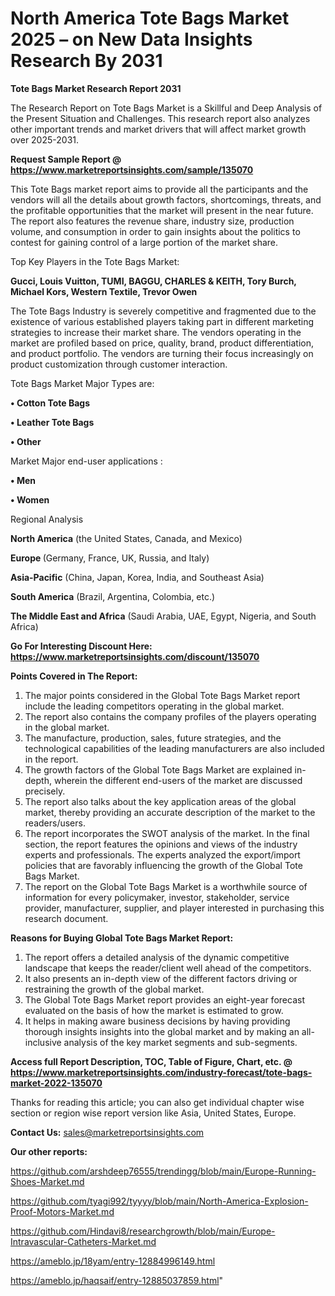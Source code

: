 # North America Tote Bags Market 2025 – on New Data Insights Research By 2031

<strong>Tote Bags Market Research Report 2031</strong>

The Research Report on Tote Bags Market is a Skillful and Deep Analysis of the Present Situation and Challenges. This research report also analyzes other important trends and market drivers that will affect market growth over 2025-2031.

<strong>Request Sample Report @ <a href=https://www.marketreportsinsights.com/sample/135070>https://www.marketreportsinsights.com/sample/135070</a></strong>

This Tote Bags market report aims to provide all the participants and the vendors will all the details about growth factors, shortcomings, threats, and the profitable opportunities that the market will present in the near future. The report also features the revenue share, industry size, production volume, and consumption in order to gain insights about the politics to contest for gaining control of a large portion of the market share.

Top Key Players in the Tote Bags Market:

<strong>Gucci, Louis Vuitton, TUMI, BAGGU, CHARLES & KEITH, Tory Burch, Michael Kors, Western Textile, Trevor Owen</strong>

The Tote Bags Industry is severely competitive and fragmented due to the existence of various established players taking part in different marketing strategies to increase their market share. The vendors operating in the market are profiled based on price, quality, brand, product differentiation, and product portfolio. The vendors are turning their focus increasingly on product customization through customer interaction.

Tote Bags Market Major Types are:

<strong>• Cotton Tote Bags

• Leather Tote Bags

• Other</strong>

Market Major end-user applications :

<strong>• Men

• Women</strong>

Regional Analysis

</u><strong><b>North America</b></strong> (the United States, Canada, and Mexico)

<strong><b>Europe </b></strong>(Germany, France, UK, Russia, and Italy)

<strong><b>Asia-Pacific</b></strong> (China, Japan, Korea, India, and Southeast Asia)

<strong><b>South America</b></strong> (Brazil, Argentina, Colombia, etc.)

<strong><b>The Middle East and Africa</b></strong> (Saudi Arabia, UAE, Egypt, Nigeria, and South Africa)

<strong>Go For Interesting Discount Here: <a href=https://www.marketreportsinsights.com/discount/135070>https://www.marketreportsinsights.com/discount/135070</a></strong>

<strong>Points Covered in The Report:</strong>
<ol>
  <li>The major points considered in the Global Tote Bags Market report include the leading competitors operating in the global market.</li>
  <li>The report also contains the company profiles of the players operating in the global market.</li>
  <li>The manufacture, production, sales, future strategies, and the technological capabilities of the leading manufacturers are also included in the report.</li>
  <li>The growth factors of the Global Tote Bags Market are explained in-depth, wherein the different end-users of the market are discussed precisely.</li>
  <li>The report also talks about the key application areas of the global market, thereby providing an accurate description of the market to the readers/users.</li>
  <li>The report incorporates the SWOT analysis of the market. In the final section, the report features the opinions and views of the industry experts and professionals. The experts analyzed the export/import policies that are favorably influencing the growth of the Global Tote Bags Market.</li>
  <li>The report on the Global Tote Bags Market is a worthwhile source of information for every policymaker, investor, stakeholder, service provider, manufacturer, supplier, and player interested in purchasing this research document.</li>
</ol>
<strong>Reasons for Buying Global Tote Bags Market Report:</strong>

<ol>
  <li>The report offers a detailed analysis of the dynamic competitive landscape that keeps the reader/client well ahead of the competitors.</li>
  <li>It also presents an in-depth view of the different factors driving or restraining the growth of the global market.</li>
  <li>The Global Tote Bags Market report provides an eight-year forecast evaluated on the basis of how the market is estimated to grow.</li>
  <li>It helps in making aware business decisions by having providing thorough insights insights into the global market and by making an all-inclusive analysis of the key market segments and sub-segments.</li>
</ol>
<strong>Access full Report Description, TOC, Table of Figure, Chart, etc. @ <a href=https://www.marketreportsinsights.com/industry-forecast/tote-bags-market-2022-135070>https://www.marketreportsinsights.com/industry-forecast/tote-bags-market-2022-135070</a></strong>


Thanks for reading this article; you can also get individual chapter wise section or region wise report version like Asia, United States, Europe.

<strong>Contact Us:</strong>
sales@marketreportsinsights.com

<strong>Our other reports:</strong>

<a href=https://github.com/arshdeep76555/trendingg/blob/main/Europe-Running-Shoes-Market.md>https://github.com/arshdeep76555/trendingg/blob/main/Europe-Running-Shoes-Market.md</a>

<a href=https://github.com/tyagi992/tyyyy/blob/main/North-America-Explosion-Proof-Motors-Market.md>https://github.com/tyagi992/tyyyy/blob/main/North-America-Explosion-Proof-Motors-Market.md</a>

<a href=https://github.com/Hindavi8/researchgrowth/blob/main/Europe-Intravascular-Catheters-Market.md>https://github.com/Hindavi8/researchgrowth/blob/main/Europe-Intravascular-Catheters-Market.md</a>

<a href=https://ameblo.jp/18yam/entry-12884996149.html>https://ameblo.jp/18yam/entry-12884996149.html</a>

<a href=https://ameblo.jp/haqsaif/entry-12885037859.html>https://ameblo.jp/haqsaif/entry-12885037859.html</a>"
